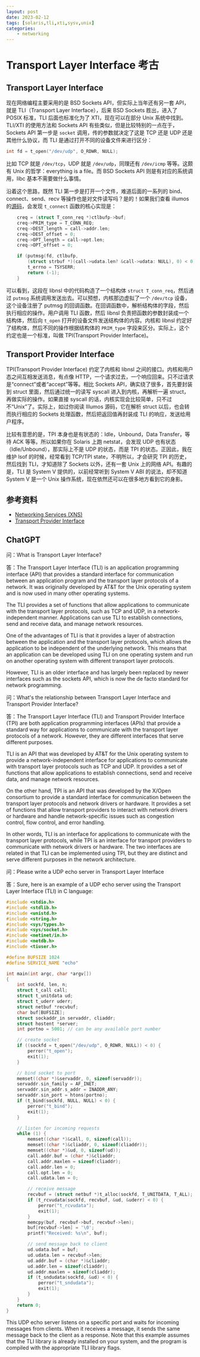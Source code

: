 ```yaml
---
layout: post
date: 2023-02-12
tags: [solaris,tli,xti,sysv,unix]
categories:
    - networking
---
```


# Transport Layer Interface 考古

## Transport Layer Interface

现在网络编程主要采用的是 BSD Sockets API，但实际上当年还有另一套 API，就是 TLI（Transport Layer Interface），后来 BSD Sockets 胜出，进入了 POSIX 标准，TLI 后面也标准化为了 XTI，现在可以在部分 Unix 系统中找到。TLI/XTI 的使用方法和 Sockets API 有些类似，但是比较特别的一点在于，Sockets API 第一步是 `socket` 调用，传的参数就决定了这是 TCP 还是 UDP 还是其他什么协议，而 TLI 是通过打开不同的设备文件来进行区分：

```c
int fd = t_open("/dev/udp", O_RDWR, NULL);
```

比如 TCP 就是 `/dev/tcp`，UDP 就是 `/dev/udp`，同理还有 `/dev/icmp` 等等。这颇有 Unix 的哲学：everything is a file。而 BSD Sockets API 则是有对应的系统调用，libc 基本不需要做什么事情。

沿着这个思路，既然 TLI 第一步是打开一个文件，难道后面的一系列的 bind、connect、send、recv 等操作也是对文件读写吗？是的！如果我们查看 illumos 的[源码](https://github.com/illumos/illumos-gate/blob/46f52c84cb830d1636c093bd5c2d83074aeaf21c/usr/src/lib/libnsl/nsl/_conn_util.c#L76-L82)，会发现 `t_connect` 函数的核心实现是：

```c
	creq = (struct T_conn_req *)ctlbufp->buf;
	creq->PRIM_type = T_CONN_REQ;
	creq->DEST_length = call->addr.len;
	creq->DEST_offset = 0;
	creq->OPT_length = call->opt.len;
	creq->OPT_offset = 0;

	if (putmsg(fd, ctlbufp,
	    (struct strbuf *)(call->udata.len? &call->udata: NULL), 0) < 0) {
		t_errno = TSYSERR;
		return (-1);
	}
```

可以看到，这段在 libnsl 中的代码构造了一个结构体 `struct T_conn_req`，然后通过 `putmsg` 系统调用发送出去。可以预想，内核那边虚拟了一个 `/dev/tcp` 设备，这个设备注册了 putmsg 的回调函数。在回调函数中，解析结构体的字段，然后执行相应的操作。用户调用 TLI 函数，然后 libnsl 负责把函数的参数封装成一个结构体，然后向 `t_open` 打开的设备文件发送结构体的内容。内核和 libnsl 约定好了结构体，然后不同的操作根据结构体的 `PRIM_type` 字段来区分。实际上，这个约定也是一个标准，叫做 TPI(Transport Provider Interface)。

## Transport Provider Interface

TPI(Transport Provider Interface) 约定了内核和 libnsl 之间的接口。内核和用户态之间互相发送消息，有点像 HTTP，一个请求过去，一个响应回来。只不过请求是“connect”或者“accept”等等。相比 Sockets API，确实绕了很多，首先要封装到 struct 里面，然后通过统一的读写 syscall 进入到内核，再解析一遍 struct，再做实际的操作。如果直接 syscall 的话，内核实现会比较简单，只不过不“Unix”了。实际上，如过你阅读 Illumos 源码，它在解析 struct 以后，也会转而执行相应的 Sockets 处理函数，然后把返回值再封装成 TLI 的响应，发送给用户程序。

比较有意思的是，TPI 本身也是有状态的：Idle，Unbound，Data Transfer，等待 ACK 等等。所以如果你在 Solaris 上跑 netstat，会发现 UDP 也有状态（Idle/Unbound），那实际上不是 UDP 的状态，而是 TPI 的状态。正因此，我在维护 lsof 的时候，经常看到 TCP/TPI state，不明所以，才会研究 TPI 的历史，然后找到 TLI，才知道除了 Sockets 以外，还有一套 Unix 上的网络 API。有趣的是，TLI 是 System V 提供的，以前经常听到 System V ABI 的说法，却不知道 System V 是一个 Unix 操作系统，现在依然还可以在很多地方看到它的身影。

## 参考资料

- [Networking Services (XNS)](https://pubs.opengroup.org/onlinepubs/9647699/toc.pdf)
- [Transport Provider Interface](http://www.openss7.org/docs/tpi.pdf)

## ChatGPT

问：What is Transport Layer Interface?

答：The Transport Layer Interface (TLI) is an application programming interface (API) that provides a standard interface for communication between an application program and the transport layer protocols of a network. It was originally developed by AT&T for the Unix operating system and is now used in many other operating systems.

The TLI provides a set of functions that allow applications to communicate with the transport layer protocols, such as TCP and UDP, in a network-independent manner. Applications can use TLI to establish connections, send and receive data, and manage network resources.

One of the advantages of TLI is that it provides a layer of abstraction between the application and the transport layer protocols, which allows the application to be independent of the underlying network. This means that an application can be developed using TLI on one operating system and run on another operating system with different transport layer protocols.

However, TLI is an older interface and has largely been replaced by newer interfaces such as the sockets API, which is now the de facto standard for network programming.

问：What's the relationship between Transport Layer Interface and Transport Provider Interface?

答：The Transport Layer Interface (TLI) and Transport Provider Interface (TPI) are both application programming interfaces (APIs) that provide a standard way for applications to communicate with the transport layer protocols of a network. However, they are different interfaces that serve different purposes.

TLI is an API that was developed by AT&T for the Unix operating system to provide a network-independent interface for applications to communicate with transport layer protocols such as TCP and UDP. It provides a set of functions that allow applications to establish connections, send and receive data, and manage network resources.

On the other hand, TPI is an API that was developed by the X/Open consortium to provide a standard interface for communication between the transport layer protocols and network drivers or hardware. It provides a set of functions that allow transport providers to interact with network drivers or hardware and handle network-specific issues such as congestion control, flow control, and error handling.

In other words, TLI is an interface for applications to communicate with the transport layer protocols, while TPI is an interface for transport providers to communicate with network drivers or hardware. The two interfaces are related in that TLI can be implemented using TPI, but they are distinct and serve different purposes in the network architecture.

问：Please write a UDP echo server in Transport Layer Interface

答：Sure, here is an example of a UDP echo server using the Transport Layer Interface (TLI) in C language:

```c
#include <stdio.h>
#include <stdlib.h>
#include <unistd.h>
#include <string.h>
#include <sys/types.h>
#include <sys/socket.h>
#include <netinet/in.h>
#include <netdb.h>
#include <tiuser.h>

#define BUFSIZE 1024
#define SERVICE_NAME "echo"

int main(int argc, char *argv[])
{
    int sockfd, len, n;
    struct t_call call;
    struct t_unitdata ud;
    struct t_uderr uderr;
    struct netbuf *recvbuf;
    char buf[BUFSIZE];
    struct sockaddr_in servaddr, cliaddr;
    struct hostent *server;
    int portno = 5001; // can be any available port number

    // create socket
    if ((sockfd = t_open("/dev/udp", O_RDWR, NULL)) < 0) {
        perror("t_open");
        exit(1);
    }

    // bind socket to port
    memset((char *)&servaddr, 0, sizeof(servaddr));
    servaddr.sin_family = AF_INET;
    servaddr.sin_addr.s_addr = INADDR_ANY;
    servaddr.sin_port = htons(portno);
    if (t_bind(sockfd, NULL, NULL) < 0) {
        perror("t_bind");
        exit(1);
    }

    // listen for incoming requests
    while (1) {
        memset((char *)&call, 0, sizeof(call));
        memset((char *)&cliaddr, 0, sizeof(cliaddr));
        memset((char *)&ud, 0, sizeof(ud));
        call.addr.buf = (char *)&cliaddr;
        call.addr.maxlen = sizeof(cliaddr);
        call.addr.len = 0;
        call.opt.len = 0;
        call.udata.len = 0;

        // receive message
        recvbuf = (struct netbuf *)t_alloc(sockfd, T_UNITDATA, T_ALL);
        if (t_rcvudata(sockfd, recvbuf, &ud, &uderr) < 0) {
            perror("t_rcvudata");
            exit(1);
        }
        memcpy(buf, recvbuf->buf, recvbuf->len);
        buf[recvbuf->len] = '\0';
        printf("Received: %s\n", buf);

        // send message back to client
        ud.udata.buf = buf;
        ud.udata.len = recvbuf->len;
        ud.addr.buf = (char *)&cliaddr;
        ud.addr.len = sizeof(cliaddr);
        ud.addr.maxlen = sizeof(cliaddr);
        if (t_sndudata(sockfd, &ud) < 0) {
            perror("t_sndudata");
            exit(1);
        }
    }
    return 0;
}
```

This UDP echo server listens on a specific port and waits for incoming messages from clients. When it receives a message, it sends the same message back to the client as a response. Note that this example assumes that the TLI library is already installed on your system, and the program is compiled with the appropriate TLI library flags.